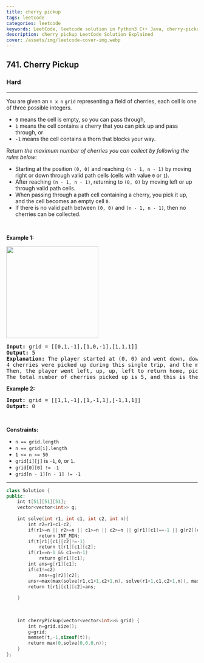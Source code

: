 ```yaml
---
title: cherry pickup
tags: leetcode
categories: leetcode
keywords: LeetCode, leetcode solution in Python3 C++ Java, cherry-pickup solution
description: cherry pickup LeetCode Solution Explained
cover: /assets/img/leetcode-cover-img.webp
---
```





<h2>741. Cherry Pickup</h2><h3>Hard</h3><hr><div><p>You are given an <code>n x n</code> <code>grid</code> representing a field of cherries, each cell is one of three possible integers.</p>

<ul>
	<li><code>0</code> means the cell is empty, so you can pass through,</li>
	<li><code>1</code> means the cell contains a cherry that you can pick up and pass through, or</li>
	<li><code>-1</code> means the cell contains a thorn that blocks your way.</li>
</ul>

<p>Return <em>the maximum number of cherries you can collect by following the rules below</em>:</p>

<ul>
	<li>Starting at the position <code>(0, 0)</code> and reaching <code>(n - 1, n - 1)</code> by moving right or down through valid path cells (cells with value <code>0</code> or <code>1</code>).</li>
	<li>After reaching <code>(n - 1, n - 1)</code>, returning to <code>(0, 0)</code> by moving left or up through valid path cells.</li>
	<li>When passing through a path cell containing a cherry, you pick it up, and the cell becomes an empty cell <code>0</code>.</li>
	<li>If there is no valid path between <code>(0, 0)</code> and <code>(n - 1, n - 1)</code>, then no cherries can be collected.</li>
</ul>

<p>&nbsp;</p>
<p><strong>Example 1:</strong></p>
<img alt="" src="https://assets.leetcode.com/uploads/2020/12/14/grid.jpg" style="width: 242px; height: 242px;">
<pre><strong>Input:</strong> grid = [[0,1,-1],[1,0,-1],[1,1,1]]
<strong>Output:</strong> 5
<strong>Explanation:</strong> The player started at (0, 0) and went down, down, right right to reach (2, 2).
4 cherries were picked up during this single trip, and the matrix becomes [[0,1,-1],[0,0,-1],[0,0,0]].
Then, the player went left, up, up, left to return home, picking up one more cherry.
The total number of cherries picked up is 5, and this is the maximum possible.
</pre>

<p><strong>Example 2:</strong></p>

<pre><strong>Input:</strong> grid = [[1,1,-1],[1,-1,1],[-1,1,1]]
<strong>Output:</strong> 0
</pre>

<p>&nbsp;</p>
<p><strong>Constraints:</strong></p>

<ul>
	<li><code>n == grid.length</code></li>
	<li><code>n == grid[i].length</code></li>
	<li><code>1 &lt;= n &lt;= 50</code></li>
	<li><code>grid[i][j]</code> is <code>-1</code>, <code>0</code>, or <code>1</code>.</li>
	<li><code>grid[0][0] != -1</code></li>
	<li><code>grid[n - 1][n - 1] != -1</code></li>
</ul>
</div>

---




```cpp
class Solution {
public:
    int t[51][51][51];
    vector<vector<int>> g;
    
    int solve(int r1, int c1, int c2, int n){
        int r2=r1+c1-c2;
        if(r1>=n || r2>=n || c1>=n || c2>=n || g[r1][c1]==-1 || g[r2][c2]==-1)
            return INT_MIN;
        if(t[r1][c1][c2]!=-1)
            return t[r1][c1][c2];
        if(r1==n-1 && c1==n-1)
            return g[r1][c1];
        int ans=g[r1][c1];
        if(c1!=c2)
            ans+=g[r2][c2];
        ans+=max(max(solve(r1,c1+1,c2+1,n), solve(r1+1,c1,c2+1,n)), max(solve(r1,c1+1,c2,n), solve(r1+1,c1,c2,n)));
        return t[r1][c1][c2]=ans;
        
    }
    
    
    
    int cherryPickup(vector<vector<int>>& grid) {
        int n=grid.size();
        g=grid;
        memset(t,-1,sizeof(t));
        return max(0,solve(0,0,0,n));
    }
};

```
